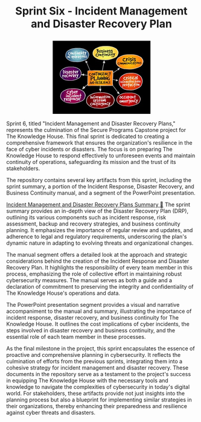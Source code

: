 # <p align="center"> Sprint Six - Incident Management and Disaster Recovery Plan <p align="center">
<p align="center">
  <img src="https://github.com/janepierresgithub/TKHSecureProgramCapstoneProject/blob/main/sprintsixlogo.jpg" alt="IRDRBC">
</p>

Sprint 6, titled "Incident Management and Disaster Recovery Plans," represents the culmination of the Secure Programs Capstone project for The Knowledge House. This final sprint is dedicated to creating a comprehensive framework that ensures the organization's resilience in the face of cyber incidents or disasters. The focus is on preparing The Knowledge House to respond effectively to unforeseen events and maintain continuity of operations, safeguarding its mission and the trust of its stakeholders.

The repository contains several key artifacts from this sprint, including the sprint summary, a portion of the Incident Response, Disaster Recovery, and Business Continuity manual, and a segment of the PowerPoint presentation. 

[Incident Management and Disaster Recovery Plans Summary 📃](https://github.com/janepierresgithub/TKHSecureProgramCapstoneProject/blob/main/sprintsixsummary.pdf) The sprint summary provides an in-depth view of the Disaster Recovery Plan (DRP), outlining its various components such as incident response, risk assessment, backup and recovery strategies, and business continuity planning. It emphasizes the importance of regular review and updates, and adherence to legal and regulatory requirements, underscoring the plan's dynamic nature in adapting to evolving threats and organizational changes.

The manual segment offers a detailed look at the approach and strategic considerations behind the creation of the Incident Response and Disaster Recovery Plan. It highlights the responsibility of every team member in this process, emphasizing the role of collective effort in maintaining robust cybersecurity measures. The manual serves as both a guide and a declaration of commitment to preserving the integrity and confidentiality of The Knowledge House's operations and data.

The PowerPoint presentation segment provides a visual and narrative accompaniment to the manual and summary, illustrating the importance of incident response, disaster recovery, and business continuity for The Knowledge House. It outlines the cost implications of cyber incidents, the steps involved in disaster recovery and business continuity, and the essential role of each team member in these processes.

As the final milestone in the project, this sprint encapsulates the essence of proactive and comprehensive planning in cybersecurity. It reflects the culmination of efforts from the previous sprints, integrating them into a cohesive strategy for incident management and disaster recovery. These documents in the repository serve as a testament to the project's success in equipping The Knowledge House with the necessary tools and knowledge to navigate the complexities of cybersecurity in today's digital world. For stakeholders, these artifacts provide not just insights into the planning process but also a blueprint for implementing similar strategies in their organizations, thereby enhancing their preparedness and resilience against cyber threats and disasters.

